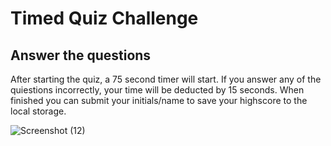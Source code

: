 # Timed Quiz Challenge



## Answer the questions
After starting the quiz, a 75 second timer will start. If you answer any of the quiestions incorrectly, your time will be deducted by 15 seconds. When finished you can submit your initials/name to save your highscore to the local storage.

![Screenshot (12)](https://user-images.githubusercontent.com/96394025/154870939-60822f33-d7bd-426c-a8ba-85eee2150a5c.png)


